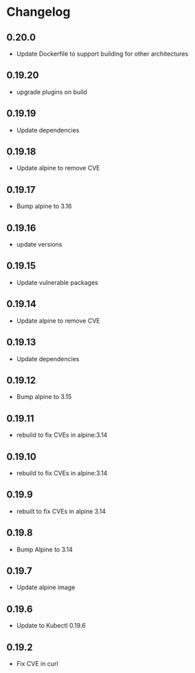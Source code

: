 # Changelog

## 0.20.0
* Update Dockerfile to support building for other architectures

## 0.19.20
* upgrade plugins on build

## 0.19.19
* Update dependencies

## 0.19.18
* Update alpine to remove CVE

## 0.19.17
* Bump alpine to 3.16

## 0.19.16
* update versions

## 0.19.15
* Update vulnerable packages

## 0.19.14
* Update alpine to remove CVE

## 0.19.13
* Update dependencies
## 0.19.12
* Bump alpine to 3.15
## 0.19.11
* rebuild to fix CVEs in alpine:3.14

## 0.19.10
* rebuild to fix CVEs in alpine:3.14

## 0.19.9
* rebuilt to fix CVEs in alpine 3.14

## 0.19.8
* Bump Alpine to 3.14

## 0.19.7
* Update alpine image

## 0.19.6

* Update to Kubectl 0.19.6

## 0.19.2

* Fix CVE in curl

